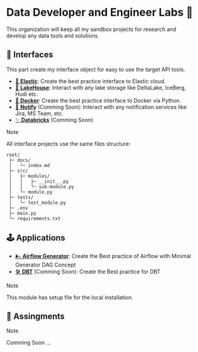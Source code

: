 # Data Developer and Engineer Labs :test_tube:

This organization will keep all my sandbox projects for research and develop any data tools and solutions.

## :toolbox: Interfaces

This part create my interface object for easy to use the target API tools.

- [:mag_right: **Elastic**](https://github.com/dde-labs/self-elasticsearch): Create the best practice interface to Elastic cloud.
- [:ocean: **LakeHouse**](https://github.com/dde-labs/self-lake): Interact with any lake storage like DeltaLake, IceBerg, Hudi etc.
- [:whale2: **Docker**](https://github.com/dde-labs/self-docker): Create the best practice interface to Docker via Python.
- [:envelope_with_arrow: **Notify**]() (Comming Soon): Interact with any notification services like Jira, MS Team, etc.
- [:sparkles: **Databricks**]() (Comming Soon)

> [!NOTE]
> All interface projects use the same files structure:
> 
> ```text
> root/
>  ├─ docs/
>  │   ╰─ index.md
>  ├─ src/
>  │   ├─ modules/
>  │   │   ├─ __init__.py
>  │   │   ╰─ sub-module.py
>  │   ╰─ module.py
>  ├─ tests/
>  │   ╰─ test_module.py
>  ├─ .env
>  ├─ main.py
>  ╰─ requirements.txt
> ```

## :joystick: Applications

- [🌬️ **Airflow Generator**](https://github.com/dde-labs/self-airflow-min): Create the Best practice of Airflow with Minimal Generator DAG Concept
- [🛠️ **DBT**]() (Comming Soon): Create the Best practice for DBT

> [!NOTE]
> This module has setup file for the local installation.

## :scroll: Assingments

> [!NOTE]
> Comming Soon ...
